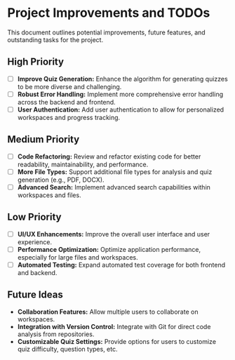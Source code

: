 # Project Improvements and TODOs

This document outlines potential improvements, future features, and outstanding tasks for the project.

## High Priority

*   [ ] **Improve Quiz Generation:** Enhance the algorithm for generating quizzes to be more diverse and challenging.
*   [ ] **Robust Error Handling:** Implement more comprehensive error handling across the backend and frontend.
*   [ ] **User Authentication:** Add user authentication to allow for personalized workspaces and progress tracking.

## Medium Priority

*   [ ] **Code Refactoring:** Review and refactor existing code for better readability, maintainability, and performance.
*   [ ] **More File Types:** Support additional file types for analysis and quiz generation (e.g., PDF, DOCX).
*   [ ] **Advanced Search:** Implement advanced search capabilities within workspaces and files.

## Low Priority

*   [ ] **UI/UX Enhancements:** Improve the overall user interface and user experience.
*   [ ] **Performance Optimization:** Optimize application performance, especially for large files and workspaces.
*   [ ] **Automated Testing:** Expand automated test coverage for both frontend and backend.

## Future Ideas

*   **Collaboration Features:** Allow multiple users to collaborate on workspaces.
*   **Integration with Version Control:** Integrate with Git for direct code analysis from repositories.
*   **Customizable Quiz Settings:** Provide options for users to customize quiz difficulty, question types, etc.